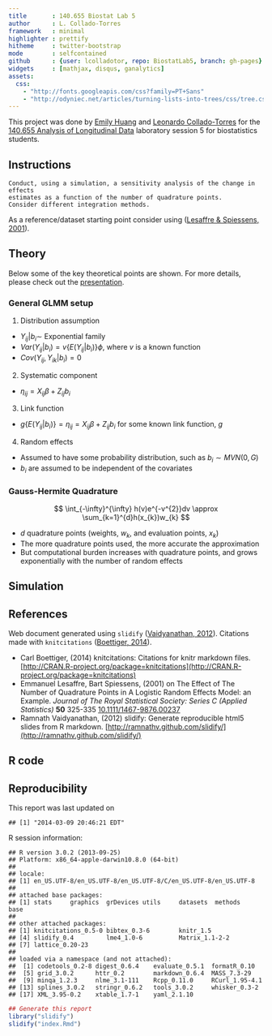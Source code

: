 ```yaml
---
title       : 140.655 Biostat Lab 5
author      : L. Collado-Torres
framework   : minimal
highlighter : prettify
hitheme     : twitter-bootstrap
mode        : selfcontained
github      : {user: lcolladotor, repo: BiostatLab5, branch: gh-pages}
widgets     : [mathjax, disqus, ganalytics]
assets:
  css: 
    - "http://fonts.googleapis.com/css?family=PT+Sans"
    - "http://odyniec.net/articles/turning-lists-into-trees/css/tree.css"
---
```














This project was done by [Emily Huang](http://www.jhsph.edu/departments/biostatistics/directory/students/phd.html) and [Leonardo Collado-Torres](http://bit.ly/LColladoTorres) for the [140.655 Analysis of Longitudinal Data](http://www.jhsph.edu/courses/course/140.655/01/2013/17988/) laboratory session 5 for biostatistics students.


## Instructions

```
Conduct, using a simulation, a sensitivity analysis of the change in effects
estimates as a function of the number of quadrature points.
Consider different integration methods.
```

As a reference/dataset starting point consider using (<span class="showtooltip" title="Lesaffre E and Spiessens B (2001). 'on The Effect of The Number of Quadrature Points in A Logistic Random Effects Model: an Example.' Journal of The Royal Statistical Society: Series C (Applied Statistics), 50, pp. 325-335. ISSN 0035-9254."><a href="http://dx.doi.org/10.1111/1467-9876.00237">Lesaffre & Spiessens, 2001</a></span>).


## Theory

Below some of the key theoretical points are shown. For more details, please check out the [presentation](http://lcolladotor.github.io/BiostatLab5/GLMM.pdf).

### General GLMM setup

1) Distribution assumption
* $Y_{ij}|b_{i}\sim$ Exponential family
* $Var(Y_{ij}|b_{i})=v\{E(Y_{ij}|b_{i})\}\phi$, where $v$ is a known function
* $Cov(Y_{ij},Y_{ik}|b_{i})=0$

2) Systematic component
* $\eta_{ij}=X_{ij}\beta+Z_{ij}b_{i}$

3) Link function
* $g\{E(Y_{ij}|b_{i})\}=\eta_{ij}=X_{ij}\beta+Z_{ij}b_{i}$ for some known link function, $g$

4) Random effects
* Assumed to have some probability distribution, such as $b_{i}\sim MVN(0,G)$
* $b_{i}$ are assumed to be independent of the covariates


### Gauss-Hermite Quadrature

$$ \int_{-\infty}^{\infty} h(v)e^{-v^{2}}dv \approx \sum_{k=1}^{d}h(x_{k})w_{k} $$

* $d$ quadrature points (weights, $w_{k}$, and evaluation points, $x_{k})$
* The more quadrature points used, the more accurate the approximation
* But computational burden increases with quadrature points, and grows exponentially with the number of random effects


## Simulation



## References

Web document generated using `slidify` (<span class="showtooltip" title="Vaidyanathan R (2012). slidify: Generate reproducible html5 slides from R markdown. R package version 0.4."><a href="http://ramnathv.github.com/slidify/">Vaidyanathan, 2012</a></span>). Citations made with `knitcitations` (<span class="showtooltip" title="Boettiger C (2014). knitcitations: Citations for knitr markdown files. R package version 0.5-0."><a href="http://CRAN.R-project.org/package=knitcitations">Boettiger, 2014</a></span>). 



- Carl Boettiger,   (2014) knitcitations: Citations for knitr markdown files.  [http://CRAN.R-project.org/package=knitcitations](http://CRAN.R-project.org/package=knitcitations)
- Emmanuel Lesaffre, Bart Spiessens,   (2001) on The Effect of The Number of Quadrature Points in A Logistic Random Effects Model: an Example.  *Journal of The Royal Statistical Society: Series C (Applied Statistics)*  **50**  325-335  [10.1111/1467-9876.00237](http://dx.doi.org/10.1111/1467-9876.00237)
- Ramnath Vaidyanathan,   (2012) slidify: Generate reproducible html5 slides from R markdown.  [http://ramnathv.github.com/slidify/](http://ramnathv.github.com/slidify/)




## R code




## Reproducibility

This report was last updated on


```
## [1] "2014-03-09 20:46:21 EDT"
```


R session information:


```
## R version 3.0.2 (2013-09-25)
## Platform: x86_64-apple-darwin10.8.0 (64-bit)
## 
## locale:
## [1] en_US.UTF-8/en_US.UTF-8/en_US.UTF-8/C/en_US.UTF-8/en_US.UTF-8
## 
## attached base packages:
## [1] stats     graphics  grDevices utils     datasets  methods   base     
## 
## other attached packages:
## [1] knitcitations_0.5-0 bibtex_0.3-6        knitr_1.5          
## [4] slidify_0.4         lme4_1.0-6          Matrix_1.1-2-2     
## [7] lattice_0.20-23    
## 
## loaded via a namespace (and not attached):
##  [1] codetools_0.2-8 digest_0.6.4    evaluate_0.5.1  formatR_0.10   
##  [5] grid_3.0.2      httr_0.2        markdown_0.6.4  MASS_7.3-29    
##  [9] minqa_1.2.3     nlme_3.1-111    Rcpp_0.11.0     RCurl_1.95-4.1 
## [13] splines_3.0.2   stringr_0.6.2   tools_3.0.2     whisker_0.3-2  
## [17] XML_3.95-0.2    xtable_1.7-1    yaml_2.1.10
```



```r
## Generate this report
library("slidify")
slidify("index.Rmd")
```



<div id='disqus_thread'></div>


